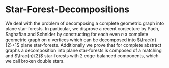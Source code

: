 # Star-Forest-Decompositions
We deal with the problem of decomposing a complete geometric graph into plane star-forests. In particular, we disprove a recent conjecture by Pach, Saghafian and Schnider by constructing for each even $n$ a complete geometric graph on $n$ vertices which can be decomposed into $\frac{n}{2}+1$ plane star-forests. Additionally we prove that for complete abstract graphs a decomposition into plane star-forests is composed of a matching and $\frac{n}{2}$ star-forests with 2 edge-balanced components, which we call broken double stars. 
